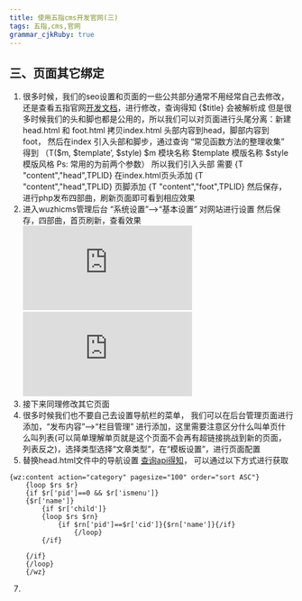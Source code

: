 ```yaml
---
title: 使用五指cms开发官网(三)
tags: 五指,cms,官网
grammar_cjkRuby: true
---
```


## 三、页面其它绑定
 1. 很多时候，我们的seo设置和页面的一些公共部分通常不用经常自己去修改，还是查看五指官网[开发文档][1]，进行修改，查询得知 {$title} 会被解析成 <?php echo $title;?>  但是很多时候我们的头和脚也都是公用的，所以我们可以对页面进行头尾分离：新建head.html 和 foot.html 拷贝index.html 头部内容到head，脚部内容到 foot， 然后在index 引入头部和脚步，通过查询 “常见函数方法的整理收集” 得到 （T($m, $template’, $style) $m 模块名称 $template 模版名称 $style 模版风格 Ps: 常用的为前两个参数） 所以我们引入头部 需要  {T "content","head",TPLID}  在index.html页头添加 {T "content","head",TPLID} 页脚添加 {T "content","foot",TPLID}  然后保存，进行php发布四部曲，刷新页面即可看到相应效果
 2. 进入wuzhicms管理后台 “系统设置”-->“基本设置” 对网站进行设置 然后保存，四部曲，首页刷新，查看效果 ![index][2]![edit][3]
 3.  接下来同理修改其它页面
 4.  很多时候我们也不要自己去设置导航栏的菜单， 我们可以在后台管理页面进行添加，“发布内容”-->“栏目管理” 进行添加，这里需要注意区分什么叫单页什么叫列表(可以简单理解单页就是这个页面不会再有超链接挑战到新的页面，列表反之)，选择类型选择“文章类型”，在“模板设置”，进行页面配置
 5.  替换head.html文件中的导航设置 [查询api得知][4]， 可以通过以下方式进行获取
``` mel
{wz:content action="category" pagesize="100" order="sort ASC"}
    {loop $rs $r}
    {if $r['pid']==0 && $r['ismenu']}
    {$r['name']}
        {if $r['child']}
        {loop $rs $rn}
            {if $rn['pid']==$r['cid']}{$rn['name']}{/if}
                {/loop}
        {/if}
    
    {/if}
    {/loop}
    {/wz}
```
7.  



  [1]: https://www.wuzhicms.com/doc/
  [2]: http://xxx.freeimage.us/image.php?id=2623_58647DC1
  [3]: http://xxx.freeimage.us/image.php?id=0C3C_58647FA9
  [4]: https://www.wuzhicms.com/item-34-3-1.html